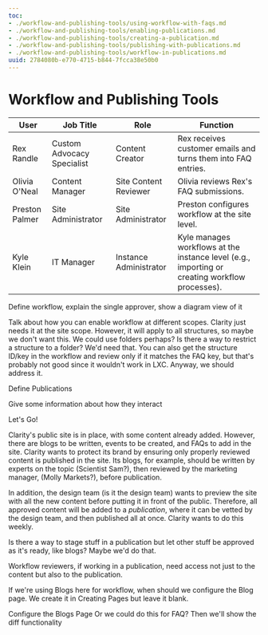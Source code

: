 ```yaml
---
toc:
- ./workflow-and-publishing-tools/using-workflow-with-faqs.md
- ./workflow-and-publishing-tools/enabling-publications.md
- ./workflow-and-publishing-tools/creating-a-publication.md
- ./workflow-and-publishing-tools/publishing-with-publications.md
- ./workflow-and-publishing-tools/workflow-in-publications.md
uuid: 2784080b-e770-4715-b844-7fcca38e50b0
---
```

# Workflow and Publishing Tools

| User           | Job Title                  | Role                   | Function                                                                                       |
|----------------|----------------------------|------------------------|------------------------------------------------------------------------------------------------|
| Rex Randle     | Custom Advocacy Specialist | Content Creator        | Rex receives customer emails and turns them into FAQ entries.                                  |
| Olivia O'Neal  | Content Manager            | Site Content Reviewer  | Olivia reviews Rex's FAQ submissions.                                                          |
| Preston Palmer | Site Administrator         | Site Administrator     | Preston configures workflow at the site level.                                                 |
| Kyle Klein     | IT Manager                 | Instance Administrator | Kyle manages workflows at the instance level (e.g., importing or creating workflow processes). |
<!-- We'll need a role for Rex, like Site Content Creator or something. Just to access and create Web Content Articles -->

Define workflow, explain the single approver, show a diagram view of it

   Talk about how you can enable workflow at different scopes. Clarity just needs it at the site scope. However, it will apply to all structures, so maybe we don't want this. We could use folders perhaps? Is there a way to restrict a structure to a folder? We'd need that. You can also get the structure ID/key in the workflow and review only if it matches the FAQ key, but that's probably not good since it wouldn't work in LXC. Anyway, we should address it.

Define Publications

Give some information about how they interact

Let's Go!

Clarity's public site is in place, with some content already added. However, there are blogs to be written, events to be created, and FAQs to add in the site. Clarity wants to protect its brand by ensuring only properly reviewed content is published in the site. Its blogs, for example, should be written by experts on the topic (Scientist Sam?), then reviewed by the marketing manager, (Molly Markets?), before publication.

In addition, the design team (is it the design team) wants to preview the site with all the new content before putting it in front of the public. Therefore, all approved content will be added to a _publication_, where it can be vetted by the design team, and then published all at once. Clarity wants to do this weekly.

Is there a way to stage stuff in a publication but let other stuff be approved as it's ready, like blogs? Maybe we'd do that.

Workflow reviewers, if working in a publication, need access not just to the content but also to the publication.

If we're using Blogs here for workflow, when should we configure the Blog page. We create it in Creating Pages but leave it blank.

Configure the Blogs Page
Or we could do this for FAQ? Then we'll show the diff functionality
